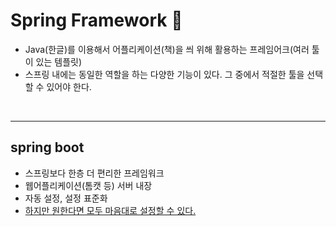 # Spring Framework :leaves:

- Java(한글)를 이용해서 어플리케이션(책)을 씌 위해 활용하는 프레임어크(여러 툴이 있는 템플릿)
- 스프링 내에는 동일한 역할을 하는 다양한 기능이 있다. 그 중에서 적절한 툴을 선택할 수 있어야 한다.

<br>

---------------------

## spring boot

- 스프링보다 한층 더 편리한 프레임워크
- 웹어플리케이션(톰캣 등) 서버 내장
- 자동 설정, 설정 표준화
- <U> 하지만 원한다면 모두 마음대로 설정할 수 있다. </U> 
